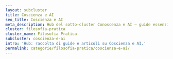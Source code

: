 ```yaml
---
layout: subcluster
title: Coscienza e AI
seo_title: Coscienza e AI
meta_description: Hub del sotto-cluster Conoscenza e AI — guide essenziali e articoli.
cluster: filosofia-pratica
cluster_name: Filosofia Pratica
subcluster: coscienza-e-ai
intro: 'Hub: raccolta di guide e articoli su Coscienza e AI.'
permalink: categorie/filosofia-pratica/coscienza-e-ai/
---
```

